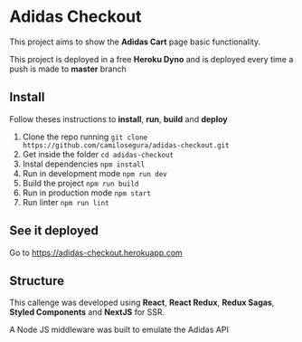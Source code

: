 # Adidas Checkout

This project aims to show the **Adidas Cart** page basic functionality.

This project is deployed in a free **Heroku Dyno** and is deployed every time a push is made to **master** branch

## Install
Follow theses instructions to **install**, **run**, **build** and **deploy**

1. Clone the repo running `git clone https://github.com/camilosegura/adidas-checkout.git`
2. Get inside the folder `cd adidas-checkout`
3. Instal dependencies `npm install`
3. Run in development mode `npm run dev`
4. Build the project `npm run build`
5. Run in production mode `npm start`
6. Run linter `npm run lint`

## See it deployed
Go to https://adidas-checkout.herokuapp.com

## Structure

This callenge was developed using **React**, **React Redux**, **Redux Sagas**, **Styled Components** and **NextJS** for SSR.

A Node JS middleware was built to emulate the Adidas API
